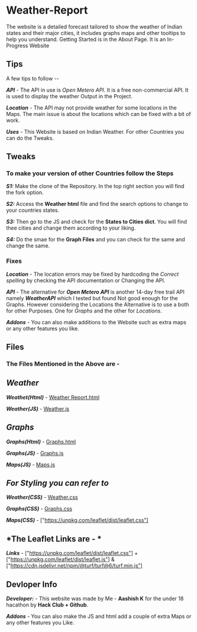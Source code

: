 # Weather-Report
The website is a detailed forecast tailored to show the weather of Indian states and their major cities, it includes graphs maps and other tooltips to help you understand. Getting Started is in the About Page. It is an In-Progress Website

##  Tips
A few tips to follow --

***API*** - The API in use is *Open Metero API*. It is a free non-commercial API. It is used to display the weather Output in the Project.

***Location*** - The API may not provide weather for some locations in the Maps. The main issue is about the locations which can be fixed with a bit of work.

***Uses*** - This Website is based on Indian Weather. For other Countries you can do the Tweaks.

## Tweaks

### To make your version of other Countries follow the Steps

***S1:***  Make the clone of the Repository. In the top right section you will find the fork option.

***S2:***  Access the **Weather html** file and find the search options to change to your countries states.

***S3:***  Then go to the JS and check for the **States to Cities dict**. You will find thee cities and change them according to your liking.

***S4:***  Do the smae for the **Graph Files** and you can check for the same and change the same.

### Fixes

***Location*** - The location errors may be fixed by hardcoding the *Correct spelling* by checking the API documentation or Changing the API.

***API*** -  The alternative for ***Open Metero API*** is another 14-day free trail API namely ***WeatherAPI*** which I tested but found Not good enough for the Graphs. However considering the Locations the Alternative is to use a both for other Purposes. One for *Graphs* and the other for *Locations*.

***Addons*** -  You can also make additions to the Website such as extra maps or any other features you like.

## Files

### The Files Mentioned in the Above are - 

## *Weather*

***Weathet(Html)*** - [Weather Report.html](https://github.com/user-attachments/files/21820639/Weather.Report.html)

***Weather(JS)*** - [Weather.js](https://github.com/user-attachments/files/21820647/Weather.js)

## *Graphs*

***Graphs(Html)*** - [Graphs.html](https://github.com/user-attachments/files/21820670/Graphs.html)

***Graphs(JS)*** - [Graphs.js](https://github.com/user-attachments/files/21820675/Graphs.js)

***Maps(JS)*** - [Maps.js](https://github.com/user-attachments/files/21820679/Maps.js)

## *For Styling you can refer to*

***Weather(CSS)*** - [Weather.css](https://github.com/user-attachments/files/21820698/Weather.css)

***Graphs(CSS)*** - [Graphs.css](https://github.com/user-attachments/files/21820701/Graphs.css)

***Maps(CSS)*** - ["https://unpkg.com/leaflet/dist/leaflet.css"] 

## *The Leaflet Links are - *

***Links*** - ["https://unpkg.com/leaflet/dist/leaflet.css"] + ["https://unpkg.com/leaflet/dist/leaflet.js"] & ["https://cdn.jsdelivr.net/npm/@turf/turf@6/turf.min.js"]

## Devloper Info

***Developer:*** - This website was made by Me - **Aashish K** for the under 18 hacathon by **Hack Club + Github**.

***Addons*** - You can also make the JS and html add a couple of extra Maps or any other features you Like.

